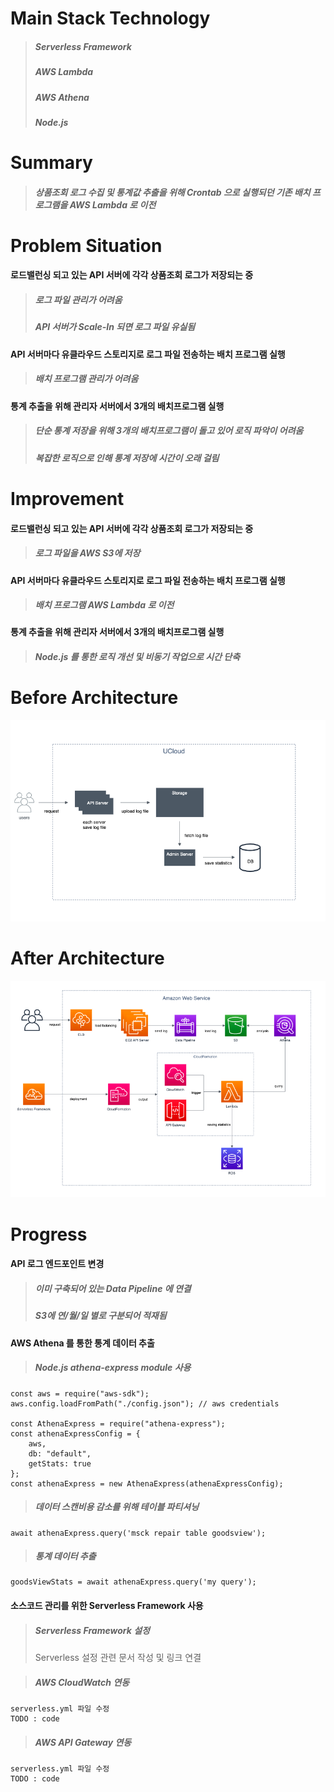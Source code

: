 # Main Stack Technology
> ##### Serverless Framework
> ##### AWS Lambda
> ##### AWS Athena
> ##### Node.js


# Summary
> ##### 상품조회 로그 수집 및 통계값 추출을 위해 Crontab 으로 실행되던 기존 배치 프로그램을 AWS Lambda 로 이전

# Problem Situation
#### 로드밸런싱 되고 있는 API 서버에 각각 상품조회 로그가 저장되는 중
> ##### 로그 파일 관리가 어려움
> ##### API 서버가 Scale-In 되면 로그 파일 유실됨

#### API 서버마다 유클라우드 스토리지로 로그 파일 전송하는 배치 프로그램 실행
> ##### 배치 프로그램 관리가 어려움

#### 통계 추출을 위해 관리자 서버에서 3개의 배치프로그램 실행
> ##### 단순 통계 저장을 위해 3개의 배치프로그램이 돌고 있어 로직 파악이 어려움
> ##### 복잡한 로직으로 인해 통계 저장에 시간이 오래 걸림

# Improvement
#### 로드밸런싱 되고 있는 API 서버에 각각 상품조회 로그가 저장되는 중
> ##### 로그 파일을 AWS S3에 저장

#### API 서버마다 유클라우드 스토리지로 로그 파일 전송하는 배치 프로그램 실행
> ##### 배치 프로그램 AWS Lambda 로 이전

#### 통계 추출을 위해 관리자 서버에서 3개의 배치프로그램 실행
> ##### Node.js 를 통한 로직 개선 및 비동기 작업으로 시간 단축

# Before Architecture
![UCloud Architecture](img/ucloud_goodsview_architecture.jpg)

# After Architecture
![AWS Architecture](img/aws_goodsview_architecture.png)

# Progress
#### API 로그 엔드포인트 변경
> ##### 이미 구축되어 있는 Data Pipeline 에 연결</br>
> ##### S3에 연/월/일 별로 구분되어 적재됨

#### AWS Athena 를 통한 통계 데이터 추출
> ##### Node.js athena-express module 사용
```
const aws = require("aws-sdk");
aws.config.loadFromPath("./config.json"); // aws credentials

const AthenaExpress = require("athena-express");
const athenaExpressConfig = {
    aws,
    db: "default",
    getStats: true
};
const athenaExpress = new AthenaExpress(athenaExpressConfig);
``` 

> ##### 데이터 스캔비용 감소를 위해 테이블 파티셔닝
```
await athenaExpress.query('msck repair table goodsview');
```

> ##### 통계 데이터 추출
```
goodsViewStats = await athenaExpress.query('my query');
```

#### 소스코드 관리를 위한 Serverless Framework 사용
> ##### Serverless Framework 설정
> Serverless 설정 관련 문서 작성 및 링크 연결

> ##### AWS CloudWatch 연동
```
serverless.yml 파일 수정
TODO : code
```

> ##### AWS API Gateway 연동
```
serverless.yml 파일 수정
TODO : code
```
